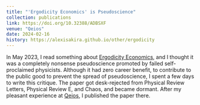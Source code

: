 ```yaml
---
title: "'Ergodicity Economics' is Pseudoscience"
collection: publications
link: https://doi.org/10.32388/ADBSXF
venue: "Qeios"
date: 2024-02-16
history: https://alexisakira.github.io/other/ergodicity
---
```


In May 2023, I read something about [Ergodicity Economics](https://ergodicityeconomics.com/), and I thought it was a completely nonsense pseudoscience promoted by failed self-proclaimed physicists. Although it had zero career benefit, to contribute to the public good to prevent the spread of pseudoscience, I spent a few days to write this critique. The paper got desk-rejected from Physical Review Letters, Physical Review E, and Chaos, and became dormant. After my pleasant experience at [Qeios](https://www.qeios.com/), I published the paper there.